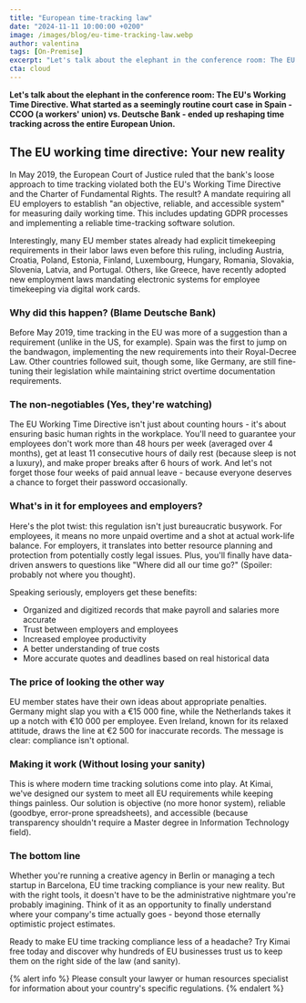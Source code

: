 ```yaml
---
title: "European time-tracking law"
date: "2024-11-11 10:00:00 +0200"
image: /images/blog/eu-time-tracking-law.webp
author: valentina
tags: [On-Premise]
excerpt: "Let's talk about the elephant in the conference room: The EU's Working Time Directive, forcing all employers to use an electronic time-tracking system."
cta: cloud
---
```

 
__Let's talk about the elephant in the conference room: The EU's Working Time Directive. What started as a seemingly routine court case in Spain - CCOO (a workers' union) vs. Deutsche Bank - ended up reshaping time tracking across the entire European Union.__

## The EU working time directive: Your new reality

In May 2019, the European Court of Justice ruled that the bank's loose approach to time tracking violated both the EU's Working Time Directive and the Charter of Fundamental Rights. The result? A mandate requiring all EU employers to establish "an objective, reliable, and accessible system" for measuring daily working time. This includes updating GDPR processes and implementing a reliable time-tracking software solution.

Interestingly, many EU member states already had explicit timekeeping requirements in their labor laws even before this ruling, including Austria, Croatia, Poland, Estonia, Finland, Luxembourg, Hungary, Romania, Slovakia, Slovenia, Latvia, and Portugal. Others, like Greece, have recently adopted new employment laws mandating electronic systems for employee timekeeping via digital work cards.

### Why did this happen? (Blame Deutsche Bank)

Before May 2019, time tracking in the EU was more of a suggestion than a requirement (unlike in the US, for example). Spain was the first to jump on the bandwagon, implementing the new requirements into their Royal-Decree Law. Other countries followed suit, though some, like Germany, are still fine-tuning their legislation while maintaining strict overtime documentation requirements.

### The non-negotiables (Yes, they're watching)

The EU Working Time Directive isn't just about counting hours - it's about ensuring basic human rights in the workplace. You'll need to guarantee your employees don't work more than 48 hours per week (averaged over 4 months), get at least 11 consecutive hours of daily rest (because sleep is not a luxury), and make proper breaks after 6 hours of work. And let's not forget those four weeks of paid annual leave - because everyone deserves a chance to forget their password occasionally.

### What's in it for employees and employers?

Here's the plot twist: this regulation isn't just bureaucratic busywork. For employees, it means no more unpaid overtime and a shot at actual work-life balance. For employers, it translates into better resource planning and protection from potentially costly legal issues. Plus, you'll finally have data-driven answers to questions like "Where did all our time go?" (Spoiler: probably not where you thought).

Speaking seriously, employers get these benefits:
- Organized and digitized records that make payroll and salaries more accurate
- Trust between employers and employees
- Increased employee productivity
- A better understanding of true costs
- More accurate quotes and deadlines based on real historical data

### The price of looking the other way

EU member states have their own ideas about appropriate penalties. Germany might slap you with a €15 000 fine, while the Netherlands takes it up a notch with €10 000 per employee. Even Ireland, known for its relaxed attitude, draws the line at €2 500 for inaccurate records. The message is clear: compliance isn't optional.

### Making it work (Without losing your sanity)

This is where modern time tracking solutions come into play. At Kimai, we've designed our system to meet all EU requirements while keeping things painless. Our solution is objective (no more honor system), reliable (goodbye, error-prone spreadsheets), and accessible (because transparency shouldn't require a Master degree in Information Technology field).

### The bottom line

Whether you're running a creative agency in Berlin or managing a tech startup in Barcelona, EU time tracking compliance is your new reality. But with the right tools, it doesn't have to be the administrative nightmare you're probably imagining. Think of it as an opportunity to finally understand where your company's time actually goes - beyond those eternally optimistic project estimates.

Ready to make EU time tracking compliance less of a headache? Try Kimai free today and discover why hundreds of EU businesses trust us to keep them on the right side of the law (and sanity).

{% alert info %}
Please consult your lawyer or human resources specialist for information about your country's specific regulations.
{% endalert %}
